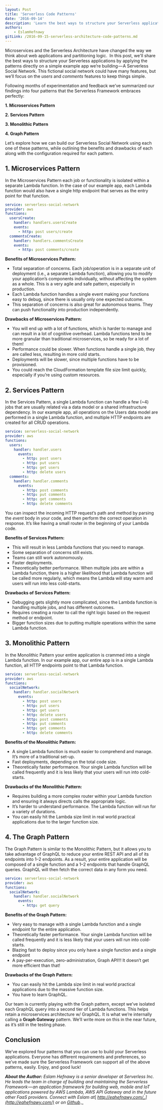 ```yaml
---
layout: Post
title: 'Serverless Code Patterns'
date: '2016-09-14'
description: 'Learn the best ways to structure your Serverless applications by applying theses architectural patterns'
authors:
    - EslamHefnawy
gitLink: /2016-09-15-serverless-architecture-code-patterns.md
---
```


Microservices and the Serverless Architecture have changed the way we think about web applications and partitioning logic.  In this post, we'll share the best ways to structure your Serverless applications by applying the patterns directly on a simple example app we’re building — A Serverless Social Network. This fictional social network could have many features, but we’ll focus on the _users_ and _comments_ features to keep things simple.

Following months of experimentation and feedback we’ve summarized our findings into four patterns that the Serverless Framework embraces perfectly:

**1\. Microservices Pattern**

**2\. Services Pattern**

**3\. Monolithic Pattern**

**4\. Graph Pattern**

Let’s explore how we can build our Serverless Social Network using each one of these patterns, while outlining the benefits and drawbacks of each along with the configuration required for each pattern.

## 1. Microservices Pattern

In the Microservices Pattern each job or functionality is isolated within a separate Lambda function. In the case of our example app, each Lambda function would also have a single http endpoint that serves as the entry point for that function.

```yaml
service: serverless-social-network
provider: aws
functions:
  usersCreate:
    handler: handlers.usersCreate
    events:
      - http: post users/create
  commentsCreate:
    handler: handlers.commentsCreate
    events:
      - http: post comments/create
```

**Benefits of Microservices Pattern:**

*   Total separation of concerns. Each job/operation is in a separate unit of deployment (i.e., a separate Lambda function), allowing you to modify your application’s components individually, without affecting the system as a whole. This is a very agile and safe pattern, especially in production.
*   Each Lambda function handles a single event making your functions easy to debug, since there is usually only one expected outcome.
*   This separation of concerns is also great for autonomous teams. They can push functionality into production independently.

**Drawbacks of Microservices Pattern:**

*   You will end up with a lot of functions, which is harder to manage and can result in a lot of cognitive overhead. Lambda functions tend to be more granular than traditional microservices, so be ready for a lot of them!
*   Performance could be slower. When functions handle a single job, they are called less, resulting in more cold starts.
*   Deployments will be slower, since multiple functions have to be provisioned.
*   You could reach the CloudFormation template file size limit quickly, especially if you’re using custom resources.

## 2. **Services Pattern**

In the Services Pattern, a single Lambda function can handle a few (~4) jobs that are usually related via a data model or a shared infrastructure dependency. In our example app, all operations on the Users data model are performed in a single Lambda function, and multiple HTTP endpoints are created for all CRUD operations.

```yaml
service: serverless-social-network
provider: aws
functions:
  users:
    handler: handler.users
      events:
        - http: post users
        - http: put users
        - http: get users
        - http: delete users
  comments:
    handler: handler.comments
      events:
        - http: post comments
        - http: put comments
        - http: get comments
        - http: delete comments
```

You can inspect the incoming HTTP request’s path and method by parsing the _event_ body in your code, and then perform the correct operation in response. It’s like having a small router in the beginning of your Lambda code.

**Benefits of Services Pattern:**

*   This will result in less Lambda functions that you need to manage.
*   Some separation of concerns still exists.
*   Teams can still work autonomously.
*   Faster deployments.
*   Theoretically better performance. When multiple jobs are within a Lambda function, there is a higher likelihood that Lambda function will be called more regularly, which means the Lambda will stay warm and users will run into less cold-starts.

**Drawbacks of Services Pattern:**

*   Debugging gets slightly more complicated, since the Lambda function is handling multiple jobs, and has different outcomes.
*   Requires creating a router to call the right logic based on the request method or endpoint.
*   Bigger function sizes due to putting multiple operations within the same Lambda function.

## 3. Monolithic Pattern

In the Monolithic Pattern your entire application is crammed into a single Lambda function. In our example app, our entire app is in a single Lambda function, all HTTP endpoints point to that Lambda function.

```yaml
service: serverless-social-network
provider: aws
functions:
  socialNetwork:
    handler: handler.socialNetwork
      events:
        - http: post users
        - http: put users
        - http: get users
        - http: delete users
        - http: post comments
        - http: put comments
        - http: get comments
        - http: delete comments
```

**Benefits of the Monolithic Pattern:**

*   A single Lambda function is much easier to comprehend and manage. It’s more of a traditional set-up.
*   Fast deployments, depending on the total code size.
*   Theoretically faster performance. Your single Lambda function will be called frequently and it is less likely that your users will run into cold-starts.

**Drawbacks of the Monolithic Pattern:**

*   Requires building a more complex router within your Lambda function and ensuring it always directs calls the appropriate logic.
*   It’s harder to understand performance. The Lambda function will run for a variety of durations.
*   You can easily hit the Lambda size limit in real world practical applications due to the larger function size.

## 4. The Graph Pattern

The Graph Pattern is similar to the Monolithic Pattern, but it allows you to take advantage of GraphQL to reduce your entire REST API and all of its endpoints into 1–2 endpoints. As a result, your entire application will be composed of a single function and a 1–2 endpoints that handle GraphQL queries. GraphQL will then fetch the correct data in any form you need.

```yaml
service: serverless-social-network
provider: aws
functions:
  socialNetwork:
    handler: handler.socialNetwork
      events:
        - http: get query
```

**Benefits of the Graph Pattern:**

*   Very easy to manage with a single Lambda function and a single endpoint for the entire application.
*   Theoretically faster performance. Your single Lambda function will be called frequently and it is less likely that your users will run into cold-starts.
*   Blazing fast to deploy since you only have a single function and a single endpoint
*   A pay-per-execution, zero-administration, Graph API!!! It doesn’t get more efficient than that!

**Drawbacks of the Graph Pattern:**

*   You can easily hit the Lambda size limit in real world practical applications due to the massive function size.
*   You have to learn GraphQL.

Our team is currently playing with the Graph pattern, except we’ve isolated each GraphQL query into a second tier of Lambda functions. This helps retain a microservices architecture w/ GraphQL. It is what we’re internally calling a **Graph Gateway** pattern. We’ll write more on this in the near future, as it’s still in the testing phase.

## Conclusion

We’ve explored four patterns that you can use to build your Serverless applications. Everyone has different requirements and preferences, so we’ve made sure the Serverless Framework can support all of the above patterns, easily. Enjoy, and good luck!


**_About the Author:_** _Eslam Hefnawy is a senior developer at Serverless Inc. He leads the team in charge of building and maintaining the Serverless Framework — an application framework for building web, mobile and IoT applications powered by AWS Lambda, AWS API Gateway and in the future other FaaS providers. Connect with Eslam at_[ _http://eahefnawy.com/_](http://eahefnawy.com/) _or on_ [_Github_](https://github.com/eahefnawy)_._
